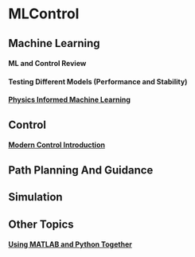 # MLControl

## Machine Learning
#### ML and Control Review
#### Testing Different Models (Performance and Stability)
#### [Physics Informed Machine Learning](./Machine%20Learning/Physics%20Informed%20Machine%20Learning.md)

## Control
#### [Modern Control Introduction](./Control/Modern%20Control%20Introduction.md)

## Path Planning And Guidance

## Simulation

## Other Topics

#### [Using MATLAB and Python Together](./Other%20Topics/MATLAB%20+%20Python/Tutorials.m)
